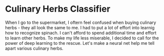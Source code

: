 # Culinary Herbs Classifier

When I go to the supermarket, I oftern feel confused when buying culinary herbs - they all look the same to me. I had to put a lot of effort into learnig how to recognize spinach. I can't afford to spend additional time and effort to learn other herbs. To make my life less miserable, I decided to call for the power of deep learning to the rescue. Let's make a neural net help me tell apart various culinary herbs.


